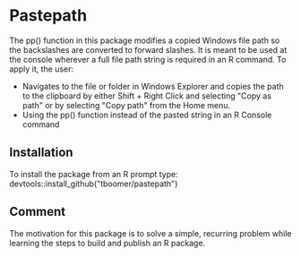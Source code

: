 # Pastepath
The pp() function in this package modifies a copied Windows file path so the backslashes are converted to
forward slashes. It is meant to be used at the console wherever a full file path string is required in an
R command. To apply it, the user:

* Navigates to the file or folder in Windows Explorer and copies the path to the clipboard by either
Shift + Right Click and selecting "Copy as path" or by selecting "Copy path" from the Home menu.
* Using the pp() function instead of the pasted string in an R Console command

## Installation
To install the package from an R prompt type:
devtools::install_github("tboomer/pastepath")

## Comment
The motivation for this package is to solve a simple, recurring problem while learning the steps to build
and publish an R package.
